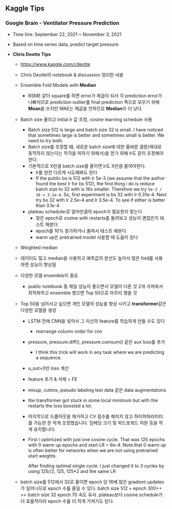 ## Kaggle Tips

### Google Brain - Ventilator Pressure Prediction

* Time line: September 22, 2021 ~ November 3, 2021

* Based on time series data, predict target pressure  

* **Chris Deotte Tips**

  * https://www.kaggle.com/cdeotte

  * Chris Deotte의 notebook & discussion 정리한 내용

  * Ensemble Fold Models with **Median**

    * RSME 같이 square를 하면 error가 제곱이 되서 각 prediction error가 나빠지므로 prediction outlier를 final prediction 쪽으로 모우기 위해 **Mean**을 쓰지만 MAE는 제곱을 안하므로 **Median**이 더 낫다.
  
  * Batch size 줄이고 initial lr 값 조정, cosine learning schedule 사용
  
    * Batch size 512 is large and batch size 32 is small. I have noticed that sometimes large is better and sometimes small is better. We need to try both.
    * Batch size를 조정할 떄, 새로운 batch size에 대한 올바른 결론(제대로 동작하지 않는다는 착각을 피하기 위해서)을 얻기 위해 lr도 같이 조정해야한다.
    * 기본적으로 X만큼 batch size를 줄이면 lr도 X만큼 줄여야한다. 
      * lr를 완전 다르게 시도해봐도 된다
      * If the public bs is 512 with lr 5e-3 (we assume that the author found the best lr for bs 512), the first thing i do is reduce batch size to 32 with is 16x smaller. Therefore we try `5e-3 / 16 = 3.1e-4`. So, first experiment is bs 32 with lr 0.31e-4. Next try bs 32 with lr 2.5e-4 and lr 3.5e-4. To see if either is better than 3.1e-4
    * plateau scheduler로 얼마만큼의 epoch가 필요한지 찾는다
      * 찾은 epoch로 cosine with restarts를 돌려보고 성능이 괜찮은지 테스트 해본다
      * epoch를 10% 증가하거나 줄여서 테스트 해본다
      * warm up은 pretrained model 사용할 때 도움이 된다

  * Weighted median

  * 데이터도 많고 median을 사용하고 예측값의 분산도 높아서 많은 fold를 사용하면 성능이 향상됨

  * 다양한 모델 ensemble이 중요 

    * public notebook 중 제일 성능이 좋으면서 모델이 다른 것 2개 가져와서 최적화하고 ensemble 했으면 Top 50으로 마무리 했을 것

  * Top 50을 넘어서고 싶으면 개인 모델의 성능을 향상 시키고 **transformer**같은 다양한 모델을 생성

    * LSTM 전에 CNN을 넣어서 그 자신의 feature를 학습하게 만들 수도 있다

      * rearrange column order for cnn

    * pressure, pressure.diff(), pressure.cumsum() 같은 aux loss를 추가

      * I think this trick will work in any task where we are predicting a sequence.

    * u_out=0만 loss 계산

    * feature 추가 & 삭제 = FE

    * mixup, cutmix, pseudo labeling test data 같은 data augmentations

    * the transformer got stuck in some local minimum but with the restarts the loss boosted a lot.

    * 마지막으로 드롭아웃을 제거하고 CV 점수를 해치지 않고 하이퍼파라미터를 가능한 한 작게 조정했습니다. 임베딩 크기 및 피드포워드 차원 등을 작게 유지합니다.

    * First i optimized with just one cosine cycle. That was 125 epochs with 0 warm up epochs and start LR = 6e-4. Note that 0 warm up is often better for networks when we are not using pretrained start weights.

      After finding optimal single cycle. I just changed it to 3 cycles by using 125//2, 125, 125*2 and the same LR

  * batch size를 512에서 32로 줄이면 epoch 당 16배 많은 gradient updates가 일어나므로 epoch 수를 줄일 수 있다. batch size 512 + epoch 300++ == batch size 32 epoch 70 속도 유사. plateau보다 cosine schedule가 더 효율적이라 epoch 수를 더 적게 가져가도 된다.
  
    
  
    
  

